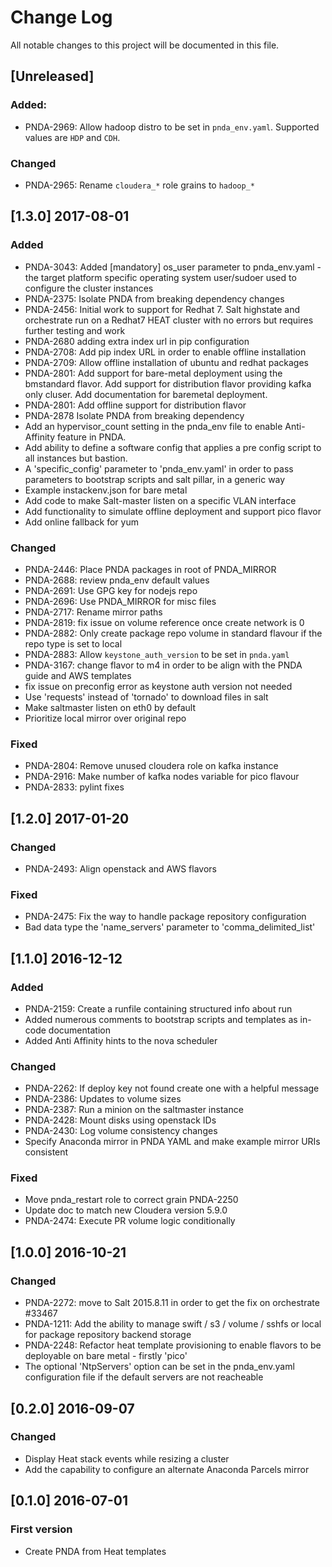 # Change Log
All notable changes to this project will be documented in this file.


## [Unreleased]
### Added:
- PNDA-2969: Allow hadoop distro to be set in `pnda_env.yaml`. Supported values are `HDP` and `CDH`.

### Changed
- PNDA-2965: Rename `cloudera_*` role grains to `hadoop_*`

## [1.3.0] 2017-08-01
### Added
- PNDA-3043: Added [mandatory] os_user parameter to pnda_env.yaml - the target platform specific operating system user/sudoer used to configure the cluster instances
- PNDA-2375: Isolate PNDA from breaking dependency changes
- PNDA-2456: Initial work to support for Redhat 7. Salt highstate and orchestrate run on a Redhat7 HEAT cluster with no errors but requires further testing and work
- PNDA-2680 adding extra index url in pip configuration
- PNDA-2708: Add pip index URL in order to enable offline installation
- PNDA-2709: Allow offline installation of ubuntu and redhat packages
- PNDA-2801: Add support for bare-metal deployment using the bmstandard flavor. Add support for distribution flavor providing kafka only cluser. Add documentation for baremetal deployment.
- PNDA-2801: Add offline support for distribution flavor
- PNDA-2878 Isolate PNDA from breaking dependency
- Add an hypervisor_count setting in the pnda_env file to enable Anti-Affinity feature in PNDA.
- Add ability to define a software config that applies a pre config script to all instances but bastion.
- A 'specific_config' parameter to 'pnda_env.yaml' in order to pass parameters to bootstrap scripts and salt pillar, in a generic way
- Example instackenv.json for bare metal
- Add code to make Salt-master listen on a specific VLAN interface
- Add functionality to simulate offline deployment and support pico flavor
- Add online fallback for yum

### Changed
- PNDA-2446: Place PNDA packages in root of PNDA_MIRROR
- PNDA-2688: review pnda_env default values
- PNDA-2691: Use GPG key for nodejs repo
- PNDA-2696: Use PNDA_MIRROR for misc files
- PNDA-2717: Rename mirror paths
- PNDA-2819: fix issue on volume reference once create network is 0
- PNDA-2882: Only create package repo volume in standard flavour if the repo type is set to local
- PNDA-2883: Allow `keystone_auth_version` to be set in `pnda.yaml`
- PNDA-3167: change flavor to m4 in order to be align with the PNDA guide and AWS templates
- fix issue on preconfig error as keystone auth version not needed
- Use 'requests' instead of 'tornado' to download files in salt
- Make saltmaster listen on eth0 by default
- Prioritize local mirror over original repo

### Fixed
- PNDA-2804: Remove unused cloudera role on kafka instance
- PNDA-2916: Make number of kafka nodes variable for pico flavour
- PNDA-2833: pylint fixes

## [1.2.0] 2017-01-20
### Changed
- PNDA-2493: Align openstack and AWS flavors

### Fixed
- PNDA-2475: Fix the way to handle package repository configuration
- Bad data type the 'name_servers' parameter to 'comma_delimited_list'

## [1.1.0] 2016-12-12
### Added
- PNDA-2159: Create a runfile containing structured info about run
- Added numerous comments to bootstrap scripts and templates as in-code documentation
- Added Anti Affinity hints to the nova scheduler

### Changed
- PNDA-2262: If deploy key not found create one with a helpful message
- PNDA-2386: Updates to volume sizes
- PNDA-2387: Run a minion on the saltmaster instance
- PNDA-2428: Mount disks using openstack IDs
- PNDA-2430: Log volume consistency changes
- Specify Anaconda mirror in PNDA YAML and make example mirror URIs consistent

### Fixed
- Move pnda_restart role to correct grain PNDA-2250
- Update doc to match new Cloudera version 5.9.0
- PNDA-2474: Execute PR volume logic conditionally

## [1.0.0] 2016-10-21
### Changed
- PNDA-2272: move to Salt 2015.8.11 in order to get the fix on orchestrate #33467
- PNDA-1211: Add the ability to manage swift / s3 / volume / sshfs or local for package repository backend storage
- PNDA-2248: Refactor heat template provisioning to enable flavors to be deployable on bare metal - firstly 'pico'
- The optional 'NtpServers' option can be set in the pnda_env.yaml configuration file if the default servers are not reacheable

## [0.2.0] 2016-09-07
### Changed
- Display Heat stack events while resizing a cluster
- Add the capability to configure an alternate Anaconda Parcels mirror

## [0.1.0] 2016-07-01
### First version
- Create PNDA from Heat templates
